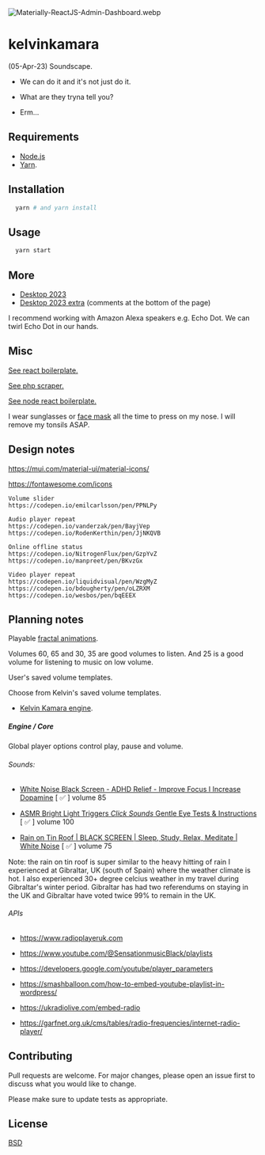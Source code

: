 <img src="https://codedthemes.com/wp-content/uploads/edd/2022/05/Materially-ReactJS-Admin-Dashboard.webp" alt="Materially-ReactJS-Admin-Dashboard.webp" width=""/>

# kelvinkamara

(05-Apr-23) Soundscape.

- We can do it and it's not just do it.

- What are they tryna tell you?

- Erm...

## Requirements

* [Node.js](https://nodejs.org/en/)
* [Yarn](https://yarnpkg.com/).

## Installation

```bash
  yarn # and yarn install
```

## Usage

```bash
  yarn start
```

## More

* [Desktop 2023](https://raw.githubusercontent.com/kkamara/useful/main/desktop-2023.png)
* [Desktop 2023 extra](https://github.com/kkamara/useful/commit/a9e620925598c945ad71501388dc615f4b381d33) (comments at the bottom of the page)

I recommend working with Amazon Alexa speakers e.g. Echo Dot. We can twirl Echo Dot in our hands.

## Misc

[See react boilerplate.](https://github.com/kkamara/react-boilerplate)

[See php scraper.](https://github.com/kkamara/php-scraper)

[See node react boilerplate.](https://github.com/kkamara/node-react-boilerplate)

I wear sunglasses or [face mask](https://www.amazon.co.uk/gp/product/B08FK54H5Q) all the time to press on my nose. I will remove my tonsils ASAP.

## Design notes

https://mui.com/material-ui/material-icons/

https://fontawesome.com/icons

```
Volume slider
https://codepen.io/emilcarlsson/pen/PPNLPy

Audio player repeat
https://codepen.io/vanderzak/pen/BayjVep
https://codepen.io/RodenKerthin/pen/JjNKQVB

Online offline status
https://codepen.io/NitrogenFlux/pen/GzpYvZ
https://codepen.io/manpreet/pen/BKvzGx

Video player repeat
https://codepen.io/liquidvisual/pen/WzgMyZ
https://codepen.io/bdougherty/pen/oLZRXM
https://codepen.io/wesbos/pen/bqEEEX
```

## Planning notes

Playable [fractal animations](https://www.youtube.com/watch?v=t6jlhqNxRYk).

Volumes 60, 65 and 30, 35 are good volumes to listen. And 25 is a good volume for listening to music on low volume.

User's saved volume templates.

Choose from Kelvin's saved volume templates.

* [Kelvin Kamara engine](https://github.com/kkamara/kelvinkamara#engine--core).

##### Engine / Core

Global player options control play, pause and volume.

###### Sounds:

* [White Noise Black Screen - ADHD Relief - Improve Focus I Increase Dopamine](https://www.youtube.com/watch?v=olJ7NMD68Hw) [ ✅ ] volume 85

* [ASMR Bright Light Triggers *Click Sounds* Gentle Eye Tests & Instructions](https://www.youtube.com/watch?v=0hknw8I4_SY) [ ✅ ] volume 100

* [Rain on Tin Roof | BLACK SCREEN | Sleep, Study, Relax, Meditate | White Noise](https://www.youtube.com/watch?v=cDUSttYcq2g) [ ✅ ] volume 75

Note: the rain on tin roof is super similar to the heavy hitting of rain I experienced at Gibraltar, UK (south of Spain) where the weather climate is hot. I also experienced 30+ degree celcius weather in my travel during Gibraltar's winter period. Gibraltar has had two referendums on staying in the UK and Gibraltar have voted twice 99% to remain in the UK.

###### APIs

* https://www.radioplayeruk.com

* https://www.youtube.com/@SensationmusicBlack/playlists

* https://developers.google.com/youtube/player_parameters

* https://smashballoon.com/how-to-embed-youtube-playlist-in-wordpress/

* https://ukradiolive.com/embed-radio

* https://garfnet.org.uk/cms/tables/radio-frequencies/internet-radio-player/

## Contributing
Pull requests are welcome. For major changes, please open an issue first to discuss what you would like to change.

Please make sure to update tests as appropriate.

## License
[BSD](https://opensource.org/licenses/BSD-3-Clause)
